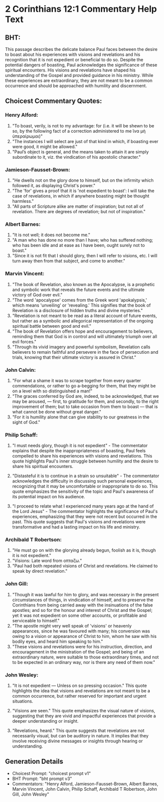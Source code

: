 # 2 Corinthians 12:1 Commentary Help Text

## BHT:
This passage describes the delicate balance Paul faces between the desire to boast about his experiences with visions and revelations and his recognition that it is not expedient or beneficial to do so. Despite the potential dangers of boasting, Paul acknowledges the significance of these spiritual encounters. His visions and revelations have shaped his understanding of the Gospel and provided guidance in his ministry. While these experiences are extraordinary, they are not meant to be a common occurrence and should be approached with humility and discernment.

## Choicest Commentary Quotes:
### Henry Alford:
1. "To boast, verily, is not to my advantage: for (i.e. it will be shewn to be so, by the following fact of a correction administered to me ἵνα μὴ ὑπεραίρωμαι)"
2. "The instances I will select are just of that kind in which, if boasting ever were good, it might be allowed."
3. "Paul’s object is general, and the means taken to attain it are simply subordinate to it, viz. the vindication of his apostolic character."

### Jamieson-Fausset-Brown:
1. "He dwells not on the glory done to himself, but on the infirmity which followed it, as displaying Christ's power."
2. "The 'for' gives a proof that it is 'not expedient to boast': I will take the case of revelations, in which if anywhere boasting might be thought harmless."
3. "All parts of Scripture alike are matter of inspiration; but not all of revelation. There are degrees of revelation; but not of inspiration."

### Albert Barnes:
1. "It is not well; it does not become me."
2. "A man who has done no more than I have; who has suffered nothing; who has been idle and at ease as I have been, ought surely not to boast."
3. "Since it is not fit that I should glory, then I will refer to visions, etc. I will turn away then from that subject, and come to another."

### Marvin Vincent:
1. "The book of Revelation, also known as the Apocalypse, is a prophetic and symbolic work that reveals the future events and the ultimate victory of God over evil."
2. "The word 'apocalypse' comes from the Greek word 'apokalypsis,' which means 'unveiling' or 'revealing.' This signifies that the book of Revelation is a disclosure of hidden truths and divine mysteries."
3. "Revelation is not meant to be read as a literal account of future events, but rather as a symbolic and allegorical representation of the ongoing spiritual battle between good and evil."
4. "The book of Revelation offers hope and encouragement to believers, reminding them that God is in control and will ultimately triumph over all evil forces."
5. "Through its vivid imagery and powerful symbolism, Revelation calls believers to remain faithful and persevere in the face of persecution and trials, knowing that their ultimate victory is assured in Christ."

### John Calvin:
1. "For what a shame it was to scrape together from every quarter commendations, or rather to go a-begging for them, that they might be on a level with so distinguished a man!"
2. "The graces conferred by God are, indeed, to be acknowledged, that we may be aroused, — first, to gratitude for them, and secondly, to the right improvement of them; but to take occasion from them to boast — that is what cannot be done without great danger."
3. "For it is humility alone that can give stability to our greatness in the sight of God."

### Philip Schaff:
1. "I must needs glory, though it is not expedient" - The commentator explains that despite the inappropriateness of boasting, Paul feels compelled to share his experiences with visions and revelations. This quote highlights Paul's inner struggle between humility and the desire to share his spiritual encounters.

2. "Distasteful it is to continue in a strain so unsuitable" - The commentator acknowledges the difficulty in discussing such personal experiences, recognizing that it may be uncomfortable or inappropriate to do so. This quote emphasizes the sensitivity of the topic and Paul's awareness of its potential impact on his audience.

3. "I proceed to relate what I experienced many years ago at the hand of the Lord Jesus" - The commentator highlights the significance of Paul's experiences, emphasizing that they were not recent but occurred in the past. This quote suggests that Paul's visions and revelations were transformative and had a lasting impact on his life and ministry.

### Archibald T Robertson:
1. "He must go on with the glorying already begun, foolish as it is, though it is not expedient." 
2. "Visions: Late word from οπταζω." 
3. "Paul had both repeated visions of Christ and revelations. He claimed to speak by direct revelation."

### John Gill:
1. "Though it was lawful for him to glory, and was necessary in the present circumstances of things, in vindication of himself, and to preserve the Corinthians from being carried away with the insinuations of the false apostles; and so for the honour and interest of Christ and the Gospel; yet it was not expedient on some other accounts, or profitable and serviceable to himself."
2. "The apostle might very well speak of 'visions' or heavenly appearances, since he was favoured with many; his conversion was owing to a vision or appearance of Christ to him, whom he saw with his bodily eyes, and heard him speaking to him."
3. "These visions and revelations were for his instruction, direction, and encouragement in the ministration of the Gospel; and being of an extraordinary nature, were suitable to those extraordinary times, and not to be expected in an ordinary way, nor is there any need of them now."

### John Wesley:
1. "It is not expedient — Unless on so pressing occasion." This quote highlights the idea that visions and revelations are not meant to be a common occurrence, but rather reserved for important and urgent situations. 

2. "Visions are seen." This quote emphasizes the visual nature of visions, suggesting that they are vivid and impactful experiences that provide a deeper understanding or insight. 

3. "Revelations, heard." This quote suggests that revelations are not necessarily visual, but can be auditory in nature. It implies that they involve receiving divine messages or insights through hearing or understanding.


## Generation Details
- Choicest Prompt: "choicest prompt v1"
- BHT Prompt: "bht prompt v3"
- Commentators: "Henry Alford, Jamieson-Fausset-Brown, Albert Barnes, Marvin Vincent, John Calvin, Philip Schaff, Archibald T Robertson, John Gill, John Wesley"
